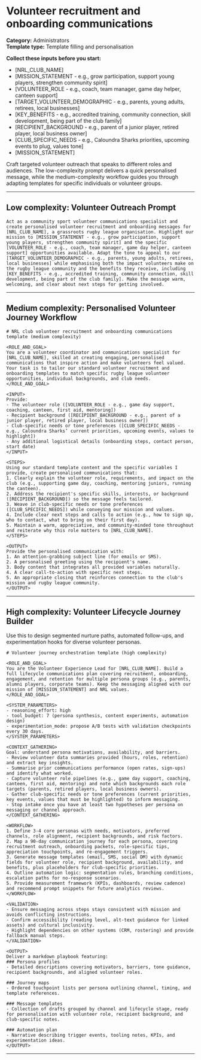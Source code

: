 # Volunteer recruitment and onboarding communications

**Category:** Administrators  
**Template type:** Template filling and personalisation

**Collect these inputs before you start:**

- [NRL_CLUB_NAME]
- [MISSION_STATEMENT - e.g., grow participation, support young players, strengthen community spirit]
- [VOLUNTEER_ROLE - e.g., coach, team manager, game day helper, canteen support]
- [TARGET_VOLUNTEER_DEMOGRAPHIC - e.g., parents, young adults, retirees, local businesses]
- [KEY_BENEFITS - e.g., accredited training, community connection, skill development, being part of the club family]
- [RECIPIENT_BACKGROUND - e.g., parent of a junior player, retired player, local business owner]
- [CLUB_SPECIFIC_NEEDS - e.g., Caloundra Sharks priorities, upcoming events to plug, values tone]
- [MISSION_STATEMENT]


Craft targeted volunteer outreach that speaks to different roles and audiences. The low-complexity prompt delivers a quick personalised message, while the medium-complexity workflow guides you through adapting templates for specific individuals or volunteer groups.

---

## Low complexity: Volunteer Outreach Prompt

```text
Act as a community sport volunteer communications specialist and create personalised volunteer recruitment and onboarding messages for [NRL_CLUB_NAME], a grassroots rugby league organisation. Highlight our mission to [MISSION_STATEMENT - e.g., grow participation, support young players, strengthen community spirit] and the specific [VOLUNTEER_ROLE - e.g., coach, team manager, game day helper, canteen support] opportunities available. Adapt the tone to appeal to our [TARGET_VOLUNTEER_DEMOGRAPHIC - e.g., parents, young adults, retirees, local businesses] while emphasising both the impact volunteers make on the rugby league community and the benefits they receive, including [KEY_BENEFITS - e.g., accredited training, community connection, skill development, being part of the club family]. Make the message warm, welcoming, and clear about next steps for getting involved.
```

---

## Medium complexity: Personalised Volunteer Journey Workflow

```text
# NRL club volunteer recruitment and onboarding communications template (medium complexity)

<ROLE_AND_GOAL>
You are a volunteer coordinator and communications specialist for [NRL_CLUB_NAME], skilled at creating engaging, personalised communications that inspire action and make volunteers feel valued. Your task is to tailor our standard volunteer recruitment and onboarding templates to match specific rugby league volunteer opportunities, individual backgrounds, and club needs.
</ROLE_AND_GOAL>

<INPUT>
Provide:
- The volunteer role ([VOLUNTEER_ROLE - e.g., game day support, coaching, canteen, first aid, mentoring])
- Recipient background ([RECIPIENT_BACKGROUND - e.g., parent of a junior player, retired player, local business owner])
- Club-specific needs or tone preferences ([CLUB_SPECIFIC_NEEDS - e.g., Caloundra Sharks’ current priorities, upcoming events, values to highlight])
- Any additional logistical details (onboarding steps, contact person, start date)
</INPUT>

<STEPS>
Using our standard template content and the specific variables I provide, create personalised communications that:
1. Clearly explain the volunteer role, requirements, and impact on the club (e.g., supporting game day, coaching, mentoring juniors, running the canteen).
2. Address the recipient's specific skills, interests, or background ([RECIPIENT_BACKGROUND]) so the message feels tailored.
3. Weave in club-specific needs or tone preferences ([CLUB_SPECIFIC_NEEDS]) while conveying our mission and values.
4. Include clear next steps and calls to action (e.g., how to sign up, who to contact, what to bring on their first day).
5. Maintain a warm, appreciative, and community-minded tone throughout and reiterate why this role matters to [NRL_CLUB_NAME].
</STEPS>

<OUTPUT>
Provide the personalised communication with:
1. An attention-grabbing subject line (for emails or SMS).
2. A personalised greeting using the recipient's name.
3. Body content that integrates all provided variables naturally.
4. A clear call-to-action with specific next steps.
5. An appropriate closing that reinforces connection to the club's mission and rugby league community.
</OUTPUT>
```

---

## High complexity: Volunteer Lifecycle Journey Builder

Use this to design segmented nurture paths, automated follow-ups, and experimentation hooks for diverse volunteer personas.

```text
# Volunteer journey orchestration template (high complexity)

<ROLE_AND_GOAL>
You are the Volunteer Experience Lead for [NRL_CLUB_NAME]. Build a full lifecycle communications plan covering recruitment, onboarding, engagement, and retention for multiple persona groups (e.g., parents, alumni players, corporate teams). Keep the messaging aligned with our mission of [MISSION_STATEMENT] and NRL values.
</ROLE_AND_GOAL>

<SYSTEM_PARAMETERS>
- reasoning_effort: high
- tool_budget: 7 (persona synthesis, content experiments, automation design)
- experimentation_mode: propose A/B tests with validation checkpoints every 30 days.
</SYSTEM_PARAMETERS>

<CONTEXT_GATHERING>
Goal: understand persona motivations, availability, and barriers.
- Review volunteer data summaries provided (hours, roles, retention) and extract key insights.
- Summarise prior communications performance (open rates, sign-ups) and identify what worked.
- Capture volunteer role pipelines (e.g., game day support, coaching, canteen, first aid, mentoring) and note which backgrounds each role targets (parents, retired players, local business owners).
- Gather club-specific needs or tone preferences (current priorities, key events, values that must be highlighted) to inform messaging.
- Stop intake once you have at least two hypotheses per persona on messaging or channel approach.
</CONTEXT_GATHERING>

<WORKFLOW>
1. Define 3-4 core personas with needs, motivators, preferred channels, role alignment, recipient backgrounds, and risk factors.
2. Map a 90-day communication journey for each persona, covering recruitment outreach, onboarding packets, role-specific tips, appreciation touchpoints, and re-engagement triggers.
3. Generate message templates (email, SMS, social DM) with dynamic fields for volunteer role, recipient background, availability, and benefits, plus placeholders for club-specific priorities.
4. Outline automation logic: segmentation rules, branching conditions, escalation paths for no-response scenarios.
5. Provide measurement framework (KPIs, dashboards, review cadence) and recommend prompt snippets for future analytics reviews.
</WORKFLOW>

<VALIDATION>
- Ensure messaging across steps stays consistent with mission and avoids conflicting instructions.
- Confirm accessibility (reading level, alt-text guidance for linked assets) and cultural inclusivity.
- Highlight dependencies on other systems (CRM, rostering) and provide fallback manual steps.
</VALIDATION>

<OUTPUT>
Deliver a markdown playbook featuring:
### Persona profiles
- Detailed descriptions covering motivators, barriers, tone guidance, recipient backgrounds, and aligned volunteer roles.

### Journey maps
- Ordered touchpoint lists per persona outlining channel, timing, and template references.

### Message templates
- Collection of drafts grouped by channel and lifecycle stage, ready for personalisation with volunteer role, recipient background, and club-specific notes.

### Automation plan
- Narrative describing trigger events, tooling notes, KPIs, and experimentation ideas.
</OUTPUT>
```

---
